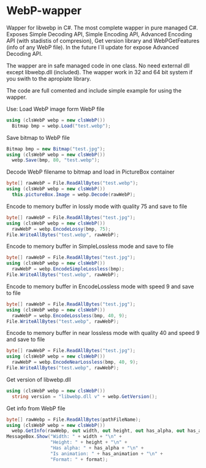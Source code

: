 # WebP-wapper
Wapper for libwebp in C#. The most complete wapper in pure managed C#.
Exposes Simple Decoding API, Simple Encoding API, Advanced Encoding API (with stadistis of compresion), Get version library and WebPGetFeatures (info of any WebP file). In the future I´ll update for expose Advanced Decoding API.

The wapper are in safe managed code in one class. No need external dll except libwebp.dll (included). The wapper work in 32 and 64 bit system if you swith to the apropiate library.

The code are full comented and include simple example for using the wapper.

Use:
Load WebP image form WebP file
```C#
using (clsWebP webp = new clsWebP())
  Bitmap bmp = webp.Load("test.webp");
```


Save bitmap to WebP file
```C#
Bitmap bmp = new Bitmap("test.jpg");
using (clsWebP webp = new clsWebP())
  webp.Save(bmp, 80, "test.webp");
```


Decode WebP filename to bitmap and load in PictureBox container
```C#
byte[] rawWebP = File.ReadAllBytes("test.webp");
using (clsWebP webp = new clsWebP())
  this.pictureBox.Image = webp.Decode(rawWebP);
```


Encode to memory buffer in lossly mode with quality 75 and save to file
```C#
byte[] rawWebP = File.ReadAllBytes("test.jpg");
using (clsWebP webp = new clsWebP())
  rawWebP = webp.EncodeLossy(bmp, 75);
File.WriteAllBytes("test.webp", rawWebP); 
```


Encode to memory buffer in SimpleLossless mode and save to file
```C#
byte[] rawWebP = File.ReadAllBytes("test.jpg");
using (clsWebP webp = new clsWebP())
  rawWebP = webp.EncodeSimpleLossless(bmp);
File.WriteAllBytes("test.webp", rawWebP); 
```


Encode to memory buffer in EncodeLossless mode with speed 9 and save to file
```C#
byte[] rawWebP = File.ReadAllBytes("test.jpg");
using (clsWebP webp = new clsWebP())
  rawWebP = webp.EncodeLossless(bmp, 40, 9);
File.WriteAllBytes("test.webp", rawWebP); 
```


Encode to memory buffer in near lossless mode with quality 40 and speed 9 and save to file
```C#
byte[] rawWebP = File.ReadAllBytes("test.jpg");
using (clsWebP webp = new clsWebP())
  rawWebP = webp.EncodeNearLossless(bmp, 40, 9);
File.WriteAllBytes("test.webp", rawWebP); 
```


Get version of libwebp.dll
```C#
using (clsWebP webp = new clsWebP())
  string version = "libwebp.dll v" + webp.GetVersion();
```


Get info from WebP file
```C#
byte[] rawWebp = File.ReadAllBytes(pathFileName);
using (clsWebP webp = new clsWebP())
  webp.GetInfo(rawWebp, out width, out height, out has_alpha, out has_animation, out format);
MessageBox.Show("Width: " + width + "\n" +
                "Height: " + height + "\n" +
                "Has alpha: " + has_alpha + "\n" +
                "Is animation: " + has_animation + "\n" +
                "Format: " + format);
```
